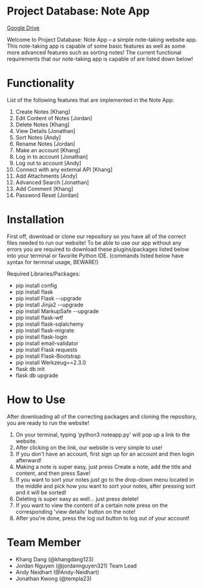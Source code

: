 # Project Database: Note App  
[Google Drive](https://github.com/khangdang123/ProjectDatabaseNoteApp/blob/main/images/Ui1.png)

Welcome to Project Database: Note App – a simple note-taking website app. This note-taking app is capable of some basic features as well as some more advanced features such as sorting notes! The current functional requirements that our note-taking app is capable of are listed down below!

# Functionality
List of the following features that are implemented in the Note App:
1) Create Notes [Khang]
2) Edit Content of Notes [Jordan]
3) Delete Notes [Khang]
4) View Details [Jonathan]
5) Sort Notes [Andy]
6) Rename Notes [Jordan]
7) Make an account [Khang]
8) Log in to account [Jonathan]
9) Log out to account [Andy]
10) Connect with any external API [Khang]
11) Add Attachments [Andy]
12) Advanced Search [Jonathan]
13) Add Comment [Khang]
14) Password Reset [Jordan]

# Installation
First off, download or clone our repository so you have all of the correct files needed to run our website! To be able to use our app without any errors you are required to download these plugins/packages listed below into your terminal or favorite Python IDE. (commands listed below have syntax for terminal usage, BEWARE!)

Required Libraries/Packages:

* pip install config
* pip install flask
* pip install Flask --upgrade
* pip install Jinja2 --upgrade
* pip install MarkupSafe --upgrade
* pip install flask-wtf
* pip install flask-sqlalchemy
* pip install flask-migrate
* pip install flask-login
* pip install email-validator
* pip install Flask requests
* pip install Flask-Bootstrap
* pip install Werkzeug==2.3.0
* flask db init
* flask db upgrade

# How to Use
After downloading all of the correcting packages and cloning the repository, you are ready to run the website! 
1) On your terminal, typing 'python3 noteapp.py' will pop up a link to the website.
2) After clicking on the link, our website is very simple to use!
3) If you don't have an account, first sign up for an account and then login afterward!
4) Making a note is super easy, just press Create a note, add the title and content, and then press Save!
5) If you want to sort your notes just go to the drop-down menu located in the middle and pick how  you want to sort your notes, after pressing sort and it will be sorted!
6) Deleting is super easy as well... just press delete!
7) If you want to view the content of a certain note press on the corresponding 'view details' button on the note!
8) After you're done, press the log out button to log out of your account!

# Team Member
- Khang Dang (@khangdang123)
- Jordan Nguyen (@jordannguyen321) Team Lead
- Andy Neidhart (@Andy-Neidhart)
- Jonathan Kwong (@templa23)

